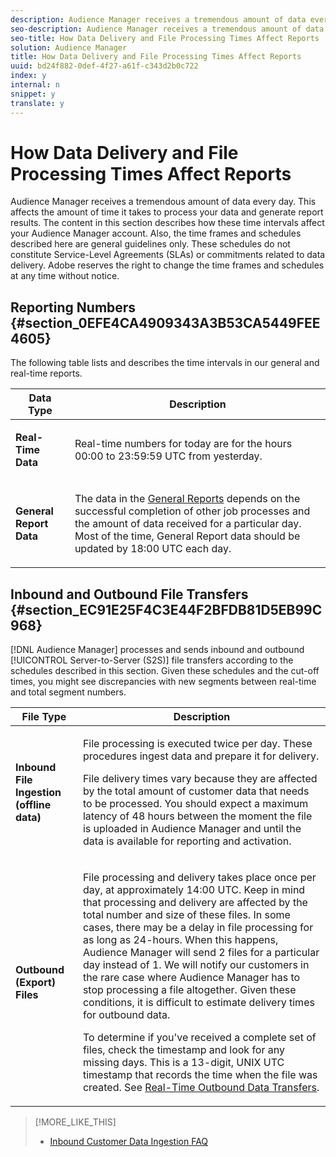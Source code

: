 ```yaml
---
description: Audience Manager receives a tremendous amount of data every day. This affects the amount of time it takes to process your data and generate report results. The content in this section describes how these time intervals affect your Audience Manager account. Also, the time frames and schedules described here are general guidelines only. These schedules do not constitute Service-Level Agreements (SLAs) or commitments related to data delivery. Adobe reserves the right to change the time frames and schedules at any time without notice.
seo-description: Audience Manager receives a tremendous amount of data every day. This affects the amount of time it takes to process your data and generate report results. The content in this section describes how these time intervals affect your Audience Manager account. Also, the time frames and schedules described here are general guidelines only. These schedules do not constitute Service-Level Agreements (SLAs) or commitments related to data delivery. Adobe reserves the right to change the time frames and schedules at any time without notice.
seo-title: How Data Delivery and File Processing Times Affect Reports
solution: Audience Manager
title: How Data Delivery and File Processing Times Affect Reports
uuid: bd24f882-0def-4f27-a61f-c343d2b0c722
index: y
internal: n
snippet: y
translate: y
---
```


# How Data Delivery and File Processing Times Affect Reports

Audience Manager receives a tremendous amount of data every day. This affects the amount of time it takes to process your data and generate report results. The content in this section describes how these time intervals affect your Audience Manager account. Also, the time frames and schedules described here are general guidelines only. These schedules do not constitute Service-Level Agreements (SLAs) or commitments related to data delivery. Adobe reserves the right to change the time frames and schedules at any time without notice.


## Reporting Numbers {#section_0EFE4CA4909343A3B53CA5449FEE4605}



The following table lists and describes the time intervals in our general and real-time reports. 




<table id="table_73AF95DF5D3A423894486444505D816A"> 
 <thead> 
  <tr> 
   <th colname="col1" class="entry"> Data Type </th> 
   <th colname="col2" class="entry"> Description </th> 
  </tr> 
 </thead>
 <tbody> 
  <tr> 
   <td colname="col1"> <p> <b>Real-Time Data</b> </p> </td> 
   <td colname="col2"> <p> Real-time numbers for today are for the hours 00:00 to 23:59:59 UTC from yesterday. </p> </td> 
  </tr> 
  <tr> 
   <td colname="col1"> <p> <b>General Report Data</b> </p> </td> 
   <td colname="col2"> <p>The data in the <a href="../reporting/general-reports.md#concept_E4686B9B4BE54DFE9599E0868224E027" format="dita" scope="local"> General Reports</a> depends on the successful completion of other job processes and the amount of data received for a particular day. Most of the time, <span class="wintitle"> General Report</span> data should be updated by 18:00 UTC each day. </p> </td> 
  </tr> 
 </tbody> 
</table>


## Inbound and Outbound File Transfers {#section_EC91E25F4C3E44F2BFDB81D5EB99C968}



[!DNL Audience Manager] processes and sends inbound and outbound [!UICONTROL Server-to-Server (S2S)] file transfers according to the schedules described in this section. Given these schedules and the cut-off times, you might see discrepancies with new segments between real-time and total segment numbers. 




<table id="table_303BEBA0756F46DDAA98D366A5304374"> 
 <thead> 
  <tr> 
   <th colname="col1" class="entry"> File Type </th> 
   <th colname="col2" class="entry"> Description </th> 
  </tr> 
 </thead>
 <tbody> 
  <tr> 
   <td colname="col1"> <p> <b>Inbound File Ingestion (offline data)</b> </p> </td> 
   <td colname="col2"> <p>File processing is executed twice per day. These procedures ingest data and prepare it for delivery. </p> <p>File delivery times vary because they are affected by the total amount of customer data that needs to be processed. You should expect a maximum latency of 48 hours between the moment the file is uploaded in <span class="keyword"> Audience Manager</span> and until the data is available for reporting and activation. </p> </td> 
  </tr> 
  <tr> 
   <td colname="col1"> <p> <b>Outbound (Export) Files</b> </p> </td> 
   <td colname="col2"> <p>File processing and delivery takes place once per day, at approximately 14:00 UTC. Keep in mind that processing and delivery are affected by the total number and size of these files. In some cases, there may be a delay in file processing for as long as 24-hours. When this happens, <span class="keyword"> Audience Manager</span> will send 2 files for a particular day instead of 1. We will notify our customers in the rare case where <span class="keyword"> Audience Manager</span> has to stop processing a file altogether. Given these conditions, it is difficult to estimate delivery times for outbound data. </p> <p>To determine if you've received a complete set of files, check the timestamp and look for any missing days. This is a 13-digit, UNIX UTC timestamp that records the time when the file was created. See <a href="../c_integration/receiving-audience-data/real-time-outbound-transfers/real-time-outbound-transfers.md#concept_97E489ED9F7B41BBB220D1F55DA9210B" format="dita" scope="local"> Real-Time Outbound Data Transfers</a>. </p> </td> 
  </tr> 
 </tbody> 
</table>

>[!MORE_LIKE_THIS]
>
>* [Inbound Customer Data Ingestion FAQ](faq-inbound-data-ingestion.md#concept_CA81A40C5DD643F899490355C737CE9C)
